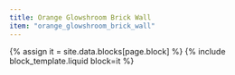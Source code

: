 ```yaml
---
title: Orange Glowshroom Brick Wall
item: "orange_glowshroom_brick_wall"
---
```


{% assign it = site.data.blocks[page.block] %}
{% include block_template.liquid block=it %}

